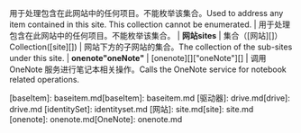 <span data-ttu-id="51ee3-p109">用于处理包含在此网站中的任何项目。不能枚举该集合。</span><span class="sxs-lookup"><span data-stu-id="51ee3-p109">Used to address any item contained in this site. This collection cannot be enumerated.</span></span> | 用于处理包含在此网站中的任何项目。不能枚举该集合。
| <span data-ttu-id="51ee3-179">**网站**</span><span class="sxs-lookup"><span data-stu-id="51ee3-179">**sites**</span></span>         | <span data-ttu-id="51ee3-180">集合（[网站][]）</span><span class="sxs-lookup"><span data-stu-id="51ee3-180">Collection([site][])</span></span>     | <span data-ttu-id="51ee3-181">网站下方的子网站的集合。</span><span class="sxs-lookup"><span data-stu-id="51ee3-181">The collection of the sub-sites under this site.</span></span>
| <span data-ttu-id="51ee3-182">**onenote**</span><span class="sxs-lookup"><span data-stu-id="51ee3-182">**"oneNote"**</span></span>       | <span data-ttu-id="51ee3-183">[onenote][]</span><span class="sxs-lookup"><span data-stu-id="51ee3-183">["oneNote"][]</span></span>              | <span data-ttu-id="51ee3-184">调用 OneNote 服务进行笔记本相关操作。</span><span class="sxs-lookup"><span data-stu-id="51ee3-184">Calls the OneNote service for notebook related operations.</span></span>

<span data-ttu-id="51ee3-185">[baseItem]: baseitem.md</span><span class="sxs-lookup"><span data-stu-id="51ee3-185">[baseItem]: baseitem.md</span></span>
<span data-ttu-id="51ee3-186">[驱动器]: drive.md</span><span class="sxs-lookup"><span data-stu-id="51ee3-186">[drive]: drive.md</span></span>
[identitySet]: identityset.md
<span data-ttu-id="51ee3-187">[网站]: site.md</span><span class="sxs-lookup"><span data-stu-id="51ee3-187">[site]: site.md</span></span>
<span data-ttu-id="51ee3-188">[onenote]: onenote.md</span><span class="sxs-lookup"><span data-stu-id="51ee3-188">[OneNote]: onenote.md</span></span>

<!-- {
  "type": "#page.annotation",
  "description": "",
  "keywords": "",
  "section": "documentation",
  "tocPath": "Resources/Site",
  "tocBookmarks": {
    "Site": "#"
  }
} -->
